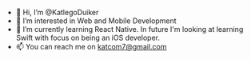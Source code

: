 - 👋 Hi, I’m @KatlegoDuiker
- 👀 I’m interested in Web and Mobile Development
- 🌱 I’m currently learning React Native. In future I'm looking at learning Swift with focus on being an iOS developer.
- 📫 You can reach me on katcom7@gmail.com

<!---
KatlegoDuiker/KatlegoDuiker is a ✨ special ✨ repository because its `README.md` (this file) appears on your GitHub profile.
You can click the Preview link to take a look at your changes.
--->
